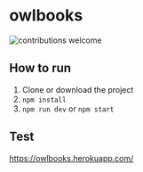 # owlbooks

![contributions welcome](https://img.shields.io/badge/contributions-welcome-brightgreen.svg?style=flat)

## How to run
1. Clone or download the project
2. `npm install`
3. `npm run dev` or `npm start`

## Test
https://owlbooks.herokuapp.com/
